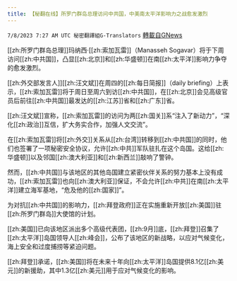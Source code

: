 ```yaml
---
title: 【秘翻在线】所罗门群岛总理访问中共国，中美南太平洋影响力之战愈发激烈
---
```

`7/8/2023 7:27 AM UTC 秘密翻譯組G-Translators` [轉載自GNews](https://gnews.org/articles/1445728)

[[zh:所罗门群岛总理]]玛纳西·[[zh:索加瓦雷]]（Manasseh Sogavar）将于下周访问[[zh:中共国]]，凸显[[zh:北京]]和[[zh:华盛顿]]在南[[zh:太平洋]]影响力争夺的愈发激烈。

[[zh:外交部发言人]][[zh:汪文斌]]在周四的[[zh:每日简报]]（daily briefing）上表示，[[zh:索加瓦雷]]将于周日至周六到访[[zh:中共国]]，在[[zh:北京]]会见高级官员后前往[[zh:中共国]]最发达的[[zh:江苏]]省和[[zh:广东]]省。

[[zh:汪文斌]]宣称，[[zh:索加瓦雷]]的访问为两[[zh:国关]]系“注入了新动力”，“深化[[zh:政治]]互信，扩大务实合作，加强人文交流”。

在[[zh:索加瓦雷]]将[[zh:外交]]关系从[[zh:台湾]]转移到[[zh:中共国]]的同时，他们也签署了一项秘密安全协议，允许[[zh:中共]]军队驻扎在这个岛国。这给[[zh:华盛顿]]以及邻国[[zh:澳大利亚]]和[[zh:新西兰]]敲响了警钟。

然而，[[zh:中共国]]与该地区的其他岛国建立紧密伙伴关系的努力基本上没有成功，[[zh:索加瓦雷]]也向[[zh:澳大利亚]]保证，不会允许[[zh:中共]]在南[[zh:太平洋]]建立海军基地，“危及他的[[zh:国家]]”。

为对抗[[zh:中共国]]的影响力，[[zh:拜登政府]]正在实施重新开放[[zh:美国]]驻[[zh:所罗门群岛]]大使馆的计划。

[[zh:美国]]已向该地区派出多个高级代表团，[[zh:9月]]底，[[zh:拜登]]召集了[[zh:太平洋]]岛国领导人[[zh:峰会]]，公布了该地区的新战略，以应对气候变化，海上安全和过度捕捞等紧迫问题。

[[zh:拜登]]承诺，[[zh:美国]]将在未来十年向[[zh:太平洋]]岛国提供8.1亿[[zh:美元]]的新援助，其中1.3亿[[zh:美元]]用于应对气候变化的影响。

